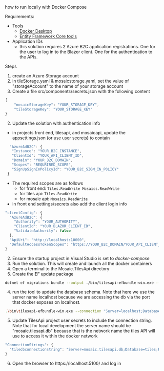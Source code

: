 how to run locally with Docker Compose

Requirements:
 * Tools
   * [Docker Desktop](https://docs.docker.com/desktop/install/windows-install/)
   * [Entity Framework Core tools](https://learn.microsoft.com/en-us/ef/core/get-started/overview/install#get-the-entity-framework-core-tools)
* Application IDs
  * this solution requires 2 Azure B2C application registrations. One for the user to log in to the Blazor client. One for the authentication to the APIs.

Steps
1. create an Azure Storage account 
1. in tileStorage.yaml & mosaicstorage.yaml, set the value of "storageAccount" to the name of your storage account
1. Create a file src/components/secrets.json with the following content
```javascript
{
    "mosaicStorageKey": "YOUR_STORAGE_KEY",
    "tileStorageKey": "YOUR_STORAGE_KEY"
}
```
2. Update the solution with authentication info 
 - in projects front end,  tilesapi, and mosaicapi, update the appsettings.json (or use user secrets) to contain
 ```javascript
   "AzureAdB2C": {
    "Instance": "YOUR_B2C_INSTANCE",
    "ClientId": "YOUR_API_CLIENT_ID",
    "Domain": "YOUR_B2C_DOMAIN",
    "Scopes": "REQURIRED_SCOPE",
    "SignUpSignInPolicyId": "YOUR_B2C_SIGN_IN_POLICY"
  }
  ```
  - The required scopes are as follows
    - for front end: ```Tiles.ReadWrite Mosaics.ReadWrite```
    - for tiles api: ```Tiles.ReadWrite```
    - for mosaic api: ```Mosaics.ReadWrite```
  - in front end settings/secrets also add the client login info

  ```javascript
  "clientConfig": {
    "AzureAdB2C": {
      "Authority": "YOUR_AUTHORITY",
      "ClientId": "YOUR_BLAZOR_CLIENT_ID",
      "ValidateAuthority": false
    },
    "ApiUri": "http://localhost:10000",
    "DefaultAccessTokenScopes": "https://YOUR_B2C_DOMAIN/YOUR_API_CLIENT_ID/Mosaics.ReadWrite https://YOUR_B2C_DOMAIN/YOUR_API_CLIENT_ID/Tiles.ReadWrite"
  }
  ```

2. Ensure the startup project in Visual Studio is set to *docker-compose*
2. Run the solution. This will create and launch all the docker containers
3. Open a terminal to the Mosaic.TilesApi directory
3. Create the EF update package

```bash
dotnet ef migrations bundle --output ./bin/tilesapi-efbundle-win.exe --self-contained --target-runtime win-x64 --configuration Bundle
```

4. run the tool to update the database schema. Note that here we use the server name localhost because we are accessing the db via the port that docker exposes on localhost. 

```bash
.\bin\tilesapi-efbundle-win.exe --connection "Server=localhost;Database=tiles;Port=5432;User Id=postgres;Password=localmosaicpwd;Ssl Mode=Prefer;"
```

5. Update TilesApi project user secrets to include the connection string. Note that for local development the server name should be "mosaic.tilesapi.db" because that is the network name the tiles API will use to access it within the docker network
```javascript
"ConnectionStrings": {
  "tiledbconnectionstring": "Server=mosaic.tilesapi.db;Database=tiles;Port=5432;User Id=postgres;Password=localmosaicpwd;Ssl Mode=Prefer;"
}
```
6. Open the browser to https://localhost:5100/ and log in